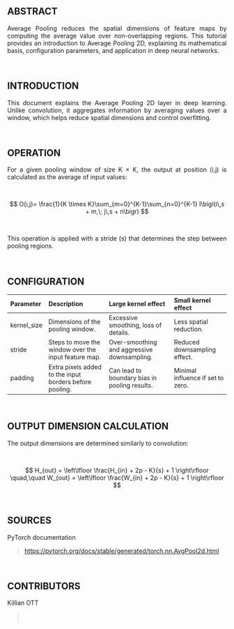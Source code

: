 ## ABSTRACT

<p align="justify">
Average Pooling reduces the spatial dimensions of feature maps by computing the average value over non-overlapping regions. This tutorial provides an introduction to Average Pooling 2D, explaining its mathematical basis, configuration parameters, and application in deep neural networks.
</p>

<br>

## INTRODUCTION

<p align="justify">
This document explains the Average Pooling 2D layer in deep learning. Unlike convolution, it aggregates information by averaging values over a window, which helps reduce spatial dimensions and control overfitting.
</p>

<br>

## OPERATION

<p align="justify">
For a given pooling window of size K × K, the output at position (i,j) is calculated as the average of input values:
</p>

<br>

$$
O(i,j)= \frac{1}{K \times K}\sum_{m=0}^{K-1}\sum_{n=0}^{K-1} I\bigl(i\,s + m,\; j\,s + n\bigr)
$$

<br>

<p align="justify">
This operation is applied with a stride (s) that determines the step between pooling regions.
</p>

<br>

## CONFIGURATION

| Parameter    | Description                                                       | Large kernel effect                                    | Small kernel effect                                   |
| :----------- | :---------------------------------------------------------------- | :----------------------------------------------------- | :---------------------------------------------------- |
| kernel_size  | Dimensions of the pooling window.                                 | Excessive smoothing, loss of details.                  | Less spatial reduction.                             |
| stride       | Steps to move the window over the input feature map.              | Over-smoothing and aggressive downsampling.            | Reduced downsampling effect.                        |
| padding      | Extra pixels added to the input borders before pooling.           | Can lead to boundary bias in pooling results.          | Minimal influence if set to zero.                   |

<br>

## OUTPUT DIMENSION CALCULATION

<p align="justify">
The output dimensions are determined similarly to convolution:
</p>

<br>

$$
H_{out} = \left\lfloor \frac{H_{in} + 2p - K}{s} + 1 \right\rfloor \quad,\quad
W_{out} = \left\lfloor \frac{W_{in} + 2p - K}{s} + 1 \right\rfloor
$$

<br>

## SOURCES

PyTorch documentation
> https://pytorch.org/docs/stable/generated/torch.nn.AvgPool2d.html

<br>

## CONTRIBUTORS

Killian OTT  
> <a href="https://www.linkedin.com/in/killian-ott/">
>  <img src="Logo/linkedin.png" alt="LinkedIn" width="20">
> </a>
